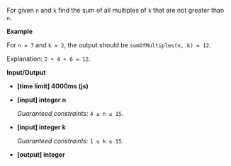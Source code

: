 ﻿For given `n` and `k` find the sum of all multiples of `k` that are not greater than `n`.

**Example**

For `n = 7` and `k = 2`, the output should be
`sumOfMultiples(n, k) = 12`.

Explanation: `2 + 4 + 6 = 12`.

**Input/Output**

*   **[time limit] 4000ms (js)**

*   **[input] integer n**

    _Guaranteed constraints:_
    `4 ≤ n ≤ 15`.

*   **[input] integer k**

    _Guaranteed constraints:_
    `1 ≤ k ≤ 15`.

*   **[output] integer**
